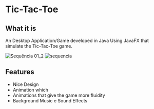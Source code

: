 # Tic-Tac-Toe

## What it is ##

An Desktop Application/Game developed in Java Using JavaFX that simulate the Tic-Tac-Toe game.

![Sequência 01_2](https://github.com/C0lliNN/JogoDaVelha/blob/master/screenshots/initial-view.png)
![sequencia](https://github.com/C0lliNN/JogoDaVelha/blob/master/screenshots/game-view.png)

## Features ##

* Nice Design
* Animation which  
* Animations that give the game more fluidity
* Background Music e Sound Effects 
